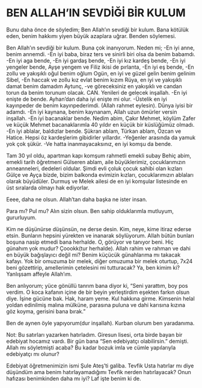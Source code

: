 # BEN ALLAH’IN SEVDİĞİ BİR KULUM

Bunu daha önce de söyledim;
Ben Allah’ın sevdiği bir kulum.
Bana kötülük eden, benim hakkımı yiyen büyük azaplara uğrar.
Benden söylemesi.

Ben Allah’ın sevdiği bir kulum.
Buna çok inanıyorum.
Neden mi;
-En iyi anne, benim annemdi.
-En iyi baba, biraz ters ve sinirli biri olsa da benim babamdı.
-En iyi aga bende,
-En iyi gardaş bende,
-En iyi kız kardeş bende,
-En iyi yengeler bende,
Ayşe yengem ve Filiz ikisi de pırlanta,
-En iyi eş bende,
-En zollu ve yakışıklı oğul benim oğlum Ogün, en iyi ve güzel gelin benim gelinim Sibel,
-En haccak ve zollu kız evlat benim kızım Rüya, en iyi ve yakışıklı damat benim damadım Aytunç,
-ve göreceksiniz en yakışıklı ve candan torun da benim torunum olacak. CAN. Yenileri de gelecek inşallah.
-En iyi enişte de bende. Ayhan’dan daha iyi enişte mi olur.
-Üstelik en iyi kayınpeder de benim kayınpederimdi. (Allah rahmet eylesin). Dünya iyisi bir adamdı.
-En iyi kaynana, benim kaynanam, Allah uzun ömürler versin inşallah.
-En iyi bacanaklar bende. Nedim abim, Çakır Mehmet, köylüm Zafer ve küçük Mehmet bacanaklarımla 40 yıldır en küçük bir küslüğümüz olmadı.
-En iyi ablalar, baldızlar bende. Şükran ablam, Türkan ablam, Özcan ve Hatice. Hepsi öz kardeşlerim gibidirler yıllardır.
-Yeğenler arasında da yamuk yok çok şükür.
-Ve hatta inanmayacaksınız, en iyi komşu da bende.

Tam 30 yıl oldu, apartman kapı komşum rahmetli emekli subay Behiç abim, emekli tarih öğretmeni Gülseren ablam, aile büyüklerimiz, çocuklarımızın anneanneleri, dedeleri oldular. Şimdi evli çoluk çocuk sahibi olan kızları Gülçe ve Ayça bizde, bizim balkonda evimizin kızları, çocuklarımızın ablaları olarak büyüdüler. Durmuş ve Melek ailesi de en iyi komşular listesinde en üst sıralarda olmayı hak ediyorlar.

Eeee, daha ne olsun.
Allah’tan daha başka ne ister insan.

Para mı? Pul mu? Alın sizin olsun. Ben sahip olduklarımla mutluyum, gururluyum.

Kim ne düşünürse düşünsün, ne derse desin. Kim, neye, kime itiraz ederse etsin.
Bunların hepsini yürekten ve inanarak söylüyorum. Allah bütün bunları boşuna nasip etmedi bana herhalde. O, görüyor ve tanıyor beni. Hiç günahım yok mudur? Çoookk(tur herhalde). Allah rahim ve rahman ve dahi en büyük bağışlayıcı değil mi? Benim küçücük günahlarıma mı takacak kafayı. Yok bir omuzuma bir melek, diğer omuzuma bir melek oturtup, 7x24 beni gözettirip, amellerimin çetelesini mi tutturacak?
Ya, ben kimim ki? Yanlışsam affeyle Allah’ım.

Ben anlıyorum; yüce gönüllü tanrım bana diyor ki, “Seni yarattım, boy pos verdim. O koca kafanın içine de bir beyin yerleştirdim eşekten farkın olsun diye. İşine gücüne bak. Hak, haram yeme. Kul hakkına girme. Kimsenin helal yoldan edinilmiş malına mülküne, parasına puluna ve dahi karısına kızına göz koyma, gerisini bana bırak.”

Ben de aynen öyle yapıyorum(dur inşallah). Kurban olurum ben yaradanıma.

Not: Bu satırları yazarken hatırladım. Giresun lisesi, orta birde bayan bir edebiyat hocamız vardı. Bir gün bana “Sen edebiyatçı olabilirsin.” demişti. Allah mı söyletmişti acaba? Bu kadar bozuk imla ve cümle yapılarıyla edebiyatçı mı olunur?

Edebiyat öğretmenimizin ismi Şule Ateş’ti galiba. Tevfik Usta hatırlar mı diye düşündüm ama benim hatırlayamadığımı Tevfik nerden hatırlayacak? Onun hafızası benimkinden daha mı iyi? Laf işte benim ki de.
